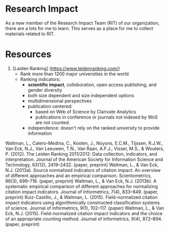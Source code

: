 # Research Impact

As a new member of the Research Impact Team (RIT) of our organization, there are a lots for me to learn. This serves as a place for me to collect
materials related to RIT.

# Resources

1. [Laiden Ranking] (https://www.leidenranking.com/)
    - Rank more than 1200 major universities in the world
    - Ranking indicators: 
        - **scientific impact**, colloboration, open access publishing, and gender diversity
        - both size dependent and size independent options
        - multidimensional perspectives
        - publication centered: 
            - based on Web of Science by Clarivate Analytics
            - publications in conference or journals not indexed by WoS are not counted.
        - independence: doesn't rely on the ranked university to provide information


Waltman, L., Calero-Medina, C., Kosten, J., Noyons, E.C.M., Tijssen, R.J.W., Van Eck, N.J., Van Leeuwen, T.N., Van Raan, A.F.J., Visser, M.S., & Wouters, P. (2012). The Leiden Ranking 2011/2012: Data collection, indicators, and interpretation. Journal of the American Society for Information Science and Technology, 63(12), 2419–2432. (paper, preprint)
Waltman, L., & Van Eck, N.J. (2013a). Source normalized indicators of citation impact: An overview of different approaches and an empirical comparison. Scientometrics, 96(3), 699–716. (paper, preprint)
Waltman, L., & Van Eck, N.J. (2013b). A systematic empirical comparison of different approaches for normalizing citation impact indicators. Journal of Informetrics, 7(4), 833–849. (paper, preprint)
Ruiz-Castillo, J., & Waltman, L. (2015). Field-normalized citation impact indicators using algorithmically constructed classification systems of science. Journal of Informetrics, 9(1), 102–117. (paper)
Waltman, L., & Van Eck, N.J. (2015). Field-normalized citation impact indicators and the choice of an appropriate counting method. Journal of Informetrics, 9(4), 872–894. (paper, preprint)
